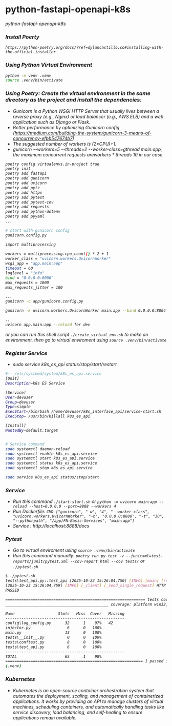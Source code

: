 # python-fastapi-openapi-k8s
<i>python-fastapi-openapi-k8s


### Install Poerty
```
https://python-poetry.org/docs/?ref=dylancastillo.co#installing-with-the-official-installer
```


### Using Python Virtual Environment
```bash
python -m venv .venv
source .venv/bin/activate
```


### Using Poetry: Create the virtual environment in the same directory as the project and install the dependencies:
- Gunicorn is a Python WSGI HTTP Server that usually lives between a reverse proxy (e.g., Nginx) or load balancer (e.g., AWS ELB) and a web application such as Django or Flask.
- Better performance by optimizing Gunicorn config (https://medium.com/building-the-system/gunicorn-3-means-of-concurrency-efbb547674b7)
- The suggested number of workers is (2*CPU)+1.
- gunicorn --workers=5 --threads=2 --worker-class=gthread main:app, the maximum concurrent requests areworkers * threads 10 in our case.

```bash
poetry config virtualenvs.in-project true
poetry init
poetry add fastapi
poetry add gunicorn
poetry add uvicorn
poetry add pytz
poetry add httpx
poetry add pytest
poetry add pytest-cov
poetry add requests
poetry add python-dotenv
poetry add pyyaml
...

# start with gunicorn config
gunicorn.config.py

import multiprocessing
 
workers = multiprocessing.cpu_count() * 2 + 1
worker_class = "uvicorn.workers.UvicornWorker"
wsgi_app = "app.main:app"
timeout = 60
loglevel = "info"
bind = "0.0.0.0:8000"
max_requests = 1000
max_requests_jitter = 100

...
gunicorn -c app/gunicorn.config.py

gunicorn -k uvicorn.workers.UvicornWorker main:app --bind 0.0.0.0:8004 --workers 4

..
uvicorn app.main:app --reload for dev
```
or you can run this shell script `./create_virtual_env.sh` to make an environment. then go to virtual enviroment using `source .venv/bin/activate`


### Register Service
- sudo service k8s_es_api status/stop/start/restart
```bash
#-- /etc/systemd/system/k8s_es_api.service
[Unit]
Description=k8s ES Service

[Service]
User=devuser
Group=devuser
Type=simple
ExecStart=/bin/bash /home/devuser/k8s_interface_api/service-start.sh
ExecStop= /usr/bin/killall k8s_es_api

[Install]
WantedBy=default.target


# Service command
sudo systemctl daemon-reload 
sudo systemctl enable k8s_es_api.service
sudo systemctl start k8s_es_api.service 
sudo systemctl status k8s_es_api.service 
sudo systemctl stop k8s_es_api.service 

sudo service k8s_es_api status/stop/start
```


### Service
- Run this command `./start-start.sh` or `python -m uvicorn main:app --reload --host=0.0.0.0 --port=8888 --workers 4`
- Run Dockerfile: `CMD ["gunicorn", "-w", "4", "--worker-class", "uvicorn.workers.UvicornWorker", "-b", "0.0.0.0:8888", "-t", "30", "--pythonpath", "/app/FN-Basic-Services", "main:app"]`
- Service : http://localhost:8888/docs




### Pytest
- Go to virtual enviroment using `source .venv/bin/activate`
- Run this command manually: `poetry run py.test -v --junitxml=test-reports/junit/pytest.xml --cov-report html --cov tests/` or `./pytest.sh`
```bash
$ ./pytest.sh
tests\test_api.py::test_api [2025-10-23 15:26:04,750] [INFO] [main] [root] /hello
[2025-10-23 15:26:04,759] [INFO] [_client] [_send_single_request] HTTP Request: GET http://testserver/ "HTTP/1.1 200 OK"
PASSED

============================================================= tests coverage ============================================================== 
_____________________________________________ coverage: platform win32, python 3.11.7-final-0 _____________________________________________ 

Name                   Stmts   Miss  Cover   Missing
----------------------------------------------------
config\log_config.py      32      1    97%   42
injector.py                6      0   100%
main.py                   13      0   100%
tests\__init__.py          0      0   100%
tests\conftest.py          8      0   100%
tests\test_api.py          6      0   100%
----------------------------------------------------
TOTAL                     65      1    98%
============================================================ 1 passed in 0.23s ============================================================ 
(.venv) 
```


### Kubernetes
- Kubernetes is an open-source container orchestration system that automates the deployment, scaling, and management of containerized applications. It works by providing an API to manage clusters of virtual machines, scheduling containers, and automatically handling tasks like service discovery, load balancing, and self-healing to ensure applications remain available. 